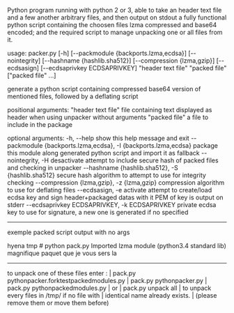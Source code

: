 Python program running with python 2 or 3, able to take an header text file and a few another arbitrary files,
and then output on stdout a fully functional python script containing the choosen files lzma compressed and base64 encoded;
and the required script to manage unpacking one or all files from it.



usage: packer.py [-h] [--packmodule {backports.lzma,ecdsa}] [--nointegrity]
                 [--hashname {hashlib.sha512}] [--compression {lzma,gzip}]
                 [--ecdsasign] [--ecdsaprivkey ECDSAPRIVKEY]
                 "header text file" "packed file" ["packed file" ...]

generate a python script containing compressed base64 version of mentioned
files, followed by a deflating script

positional arguments:
  "header text file"    file containing text displayed as header when using
                        unpacker without arguments
  "packed file"         a file to include in the package

optional arguments:
  -h, --help            show this help message and exit
  --packmodule {backports.lzma,ecdsa}, -I {backports.lzma,ecdsa}
                        package this module along generated python script and
                        import it as fallback
  --nointegrity, -H     desactivate attempt to include secure hash of packed
                        files and checking in unpacker
  --hashname {hashlib.sha512}, -S {hashlib.sha512}
                        secure hash algorithm to attempt to use for integrity
                        checking
  --compression {lzma,gzip}, -z {lzma,gzip}
                        compression algorithm to use for deflating files
  --ecdsasign, -e       activate attempt to create/load ecdsa key and sign
                        header+packaged datas with it PEM of key is output on
                        stderr
  --ecdsaprivkey ECDSAPRIVKEY, -k ECDSAPRIVKEY
                        private ecdsa key to use for signature, a new one is
                        generated if no specified




***


exemple packed script output with no args


hyena tmp # python pack.py
Imported lzma module (python3.4 standard lib)
magnifique paquet que je vous sers la


---
to unpack one of these files enter :
 |  pack.py  pythonpacker.forktestpackedmodules.py
 |  pack.py  pythonpacker.py
 |  pack.py  pythonpackedmodules.py
 | or
 | pack.py unpack all
 |    to unpack every files in /tmp/ if no file with
 |    identical name already exists.
 |    (please remove them or move them before)

